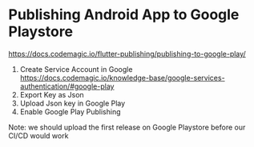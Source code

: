 # Publishing Android App to Google Playstore
https://docs.codemagic.io/flutter-publishing/publishing-to-google-play/


1. Create Service Account in Google
https://docs.codemagic.io/knowledge-base/google-services-authentication/#google-play
2. Export Key as Json
3. Upload Json key in Google Play
4. Enable Google Play Publishing

Note: we should upload the first release on Google Playstore before our CI/CD would work
